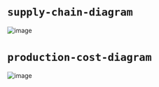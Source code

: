 # `supply-chain-diagram`
![image](https://user-images.githubusercontent.com/52806204/177692131-c88843b2-685d-4884-90da-68de305c9bd2.png)


# `production-cost-diagram`

![image](https://user-images.githubusercontent.com/52806204/177474432-c7ef3faa-a404-4146-aaad-75fe956ac4b8.png)
